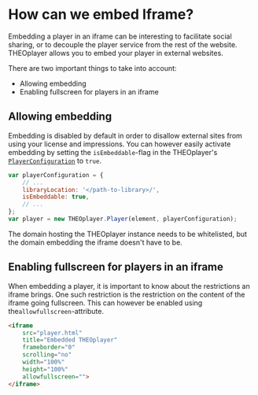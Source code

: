 # How can we embed Iframe?

Embedding a player in an iframe can be interesting to facilitate social sharing, or to decouple the player service from the rest of the website. THEOplayer allows you to embed your player in external websites.

There are two important things to take into account:

- Allowing embedding
- Enabling fullscreen for players in an iframe

## Allowing embedding

Embedding is disabled by default in order to disallow external sites from using your license and impressions. You can however easily activate embedding by setting the `isEmbeddable`-flag in the THEOplayer's [`PlayerConfiguration`](https://docs.portal.theoplayer.com/api-reference/web/theoplayer.playerconfiguration.md) to `true`.

```js
var playerConfiguration = {
    // ...
    libraryLocation: '</path-to-library>/',
    isEmbeddable: true,
    // ...
};
var player = new THEOplayer.Player(element, playerConfiguration);
```

The domain hosting the THEOplayer instance needs to be whitelisted, but the domain embedding the iframe doesn't have to be.

## Enabling fullscreen for players in an iframe

When embedding a player, it is important to know about the restrictions an iframe brings. One such restriction is the restriction on the content of the iframe going fullscreen. This can however be enabled using the`allowfullscreen`-attribute.

```html
<iframe
    src="player.html"
    title="Embedded THEOplayer"
    frameborder="0"
    scrolling="no"
    width="100%"
    height="100%"
    allowfullscreen="">
</iframe>
```
